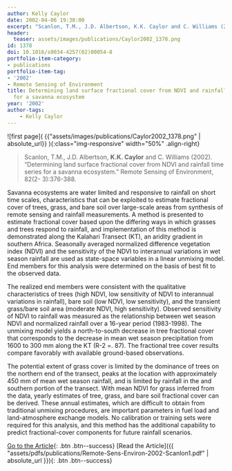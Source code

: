 ```yaml
---
author: Kelly Caylor
date: 2002-04-06 19:38:00
excerpt: "Scanlon, T.M., J.D. Albertson, K.K. Caylor and C. Williams (2002). \u201CDetermining land surface fractional cover from NDVI and rainfall time series for a savanna ecosystem.\u201D Remote Sensing of Environment, 82(2- 3):376-388."
header:
  teaser: assets/images/publications/Caylor2002_1378.png
id: 1378
doi: 10.1016/s0034-4257(02)00054-8
portfolio-item-category:
- publications
portfolio-item-tag:
- '2002'
- Remote Sensing of Environment
title: Determining land surface fractional cover from NDVI and rainfall time series
  for a savanna ecosystem
year: '2002'
author-tags:
    - Kelly Caylor
---
```


![first page]( {{"assets/images/publications/Caylor2002_1378.png" | absolute_url}} ){:class="img-responsive" width="50%" .align-right}

> Scanlon, T.M., J.D. Albertson, **K.K. Caylor** and C. Williams (2002). “Determining land surface fractional cover from NDVI and rainfall time series for a savanna ecosystem.” Remote Sensing of Environment, 82(2- 3):376-388. 


Savanna ecosystems are water limited and responsive to rainfall on short time scales, characteristics that can be exploited to estimate fractional cover of trees, grass, and bare soil over large-scale areas from synthesis of remote sensing and rainfall measurements. A method is presented to estimate fractional cover based upon the differing ways in which grasses and trees respond to rainfall, and implementation of this method is demonstrated along the Kalahari Transect (KT), an aridity gradient in southern Africa. Seasonally averaged normalized difference vegetation index (NDVI) and the sensitivity of the NDVI to interannual variations in wet season rainfall are used as state-space variables in a linear unmixing model. End members for this analysis were determined on the basis of best fit to the observed data. 

The realized end members were consistent with the qualitative characteristics of trees (high NDVI, low sensitivity of NDVI to interannual variations in rainfall), bare soil (low NDVI, low sensitivity), and the transient grass/bare soil area (moderate NDVI, high sensitivity). Observed sensitivity of NDVI to rainfall was measured as the relationship between wet season NDVI and normalized rainfall over a 16-year period (1983-1998). The unmixing model yields a north-to-south decrease in tree fractional cover that corresponds to the decrease in mean wet season precipitation from 1600 to 300 mm along the KT (R-2 =. 87). The fractional tree cover results compare favorably with available ground-based observations. 

The potential extent of grass cover is limited by the dominance of trees on the northern end of the transect, peaks at the location with approximately 450 mm of mean wet season rainfall, and is limited by rainfall in the and southern portion of the transect. With mean NDVI for grass inferred from the data, yearly estimates of tree, grass, and bare soil fractional cover can be derived. These annual estimates, which are difficult to obtain from traditional unmixing procedures, are important parameters in fuel load and land-atmosphere exchange models. No calibration or training sets were required for this analysis, and this method has the additional capability to predict fractional-cover components for future rainfall scenarios. 


[Go to the Article](http://dx.doi.org/10.1016/S0034-4257(02)00054-8){: .btn .btn--success}
[Read the Article]({{ "assets/pdfs/publications/Remote-Sens-Environ-2002-Scanlon1.pdf" | absolute_url }}){: .btn .btn--success}